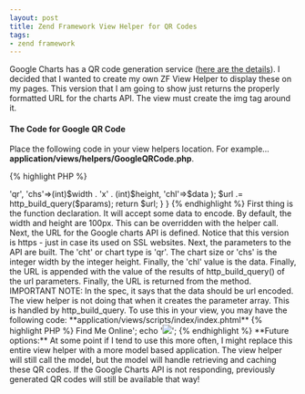 ```yaml
---
layout: post
title: Zend Framework View Helper for QR Codes
tags:
- zend framework
---
```


Google Charts has a QR code generation service ([here are the details](http://code.google.com/apis/chart/image/docs/gallery/qr_codes.html)).  I decided that I wanted to create my own ZF View Helper to display these on my pages.  This version that I am going to show just returns the properly formatted URL for the charts API.  The view must create the img tag around it.  



#### The Code for Google QR Code


Place the following code in your view helpers location.  For example... **application/views/helpers/GoogleQRCode.php**.

{% highlight PHP %}
<?php
class Zend_View_Helper_GoogleQRCode extends Zend_View_Helper_Abstract
{
    public function googleQRCode($data, $width = 100, $height = 100)
    {
        $url = 'https://chart.googleapis.com/chart?';
        $params = array(
                       'cht'=>'qr',
                       'chs'=>(int)$width . 'x' . (int)$height,
                       'chl'=>$data
                       );
        $url .= http_build_query($params);
        return $url;
    }
}
{% endhighlight %}    



First thing is the function declaration.  It will accept some data to encode.  By default, the width and height are 100px.  This can be overridden with the helper call.  Next, the URL for the Google charts API is defined.  Notice that this version is https - just in case its used on SSL websites.  Next, the parameters to the API are built.  The 'cht' or chart type is 'qr'.  The chart size or 'chs' is the integer width by the integer height.  Finally, the 'chl' value is the data.  Finally, the URL is appended with the value of the results of http_build_query() of the url parameters.  Finally, the URL is returned from the method.

IMPORTANT NOTE: In the spec, it says that the data should be url encoded.  The view helper is not doing that when it creates the parameter array.  This is handled by http_build_query.

To use this in your view, you may have the following code:
**application/views/scripts/index/index.phtml**

    
{% highlight PHP %}
<?php
echo '<h2>Find Me Online</h2>';
echo '<img src="';
echo $this->googleQRCode('http://aaronsaray.com/contact');
echo '">';
{% endhighlight %}    



**Future options:** At some point if I tend to use this more often, I might replace this entire view helper with a more model based application.  The view helper will still call the model, but the model will handle retrieving and caching these QR codes.  If the Google Charts API is not responding, previously generated QR codes will still be available that way!
